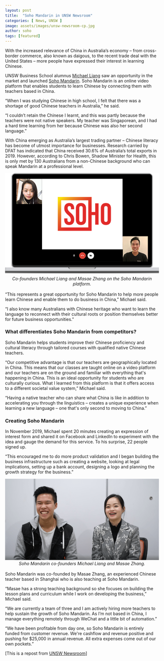 ```yaml
---
layout: post
title:  "Soho Mandarin in UNSW Newsroom"
categories: [ News, UNSW ]
image: assets/images/unsw-newsroom-cp.jpg
author: soho
tags: [featured]
---
```

With the increased relevance of China in Australia’s economy – from cross-border commerce, also known as daigous, to the recent trade deal with the United States – more people have expressed their interest in learning Chinese.

UNSW Business School alumnus [Michael Liang](https://think.sohomandarin.com/author-michael-liang) saw an opportunity in the market and launched [Soho Mandarin](https://sohomandarin.com). Soho Mandarin is an online video platform that enables students to learn Chinese by connecting them with teachers based in China.

“When I was studying Chinese in high school, I felt that there was a shortage of good Chinese teachers in Australia,” he said.

“I couldn’t retain the Chinese I learnt, and this was partly because the teachers were not native speakers. My teacher was Singaporean, and I had a hard time learning from her because Chinese was also her second language.”

With China emerging as Australia’s largest trading partner – Chinese literacy has become of utmost importance for businesses. Research carried by DFAT has indicated that China received 30.6% of Australia’s total exports in 2019. However, according to Chris Bowen, Shadow Minister for Health, this is only met by 130 Australians from a non-Chinese background who can speak Mandarin at a professional level.

<div style="text-align:center">
<img src="../assets/images/laptop.png" alt="Michael and Masae on laptop"/>
</div>

<div style="text-align:center"><i>Co-founders Michael Liang and Masae Zhang on the Soho Mandarin platform.</i></div>
<br>
“This represents a great opportunity for Soho Mandarin to help more people learn Chinese and enable them to do business in China,” Michael said.

“I also know many Australians with Chinese heritage who want to learn the language to reconnect with their cultural roots or position themselves better for future business opportunities.”

### What differentiates Soho Mandarin from competitors?

Soho Mandarin helps students improve their Chinese proficiency and cultural literacy through tailored courses with qualified native Chinese teachers.

“Our competitive advantage is that our teachers are geographically located in China. This means that our classes are taught online on a video platform and our teachers are on the ground and familiar with everything that's happening in China. This is an ideal opportunity for students who are culturally curious. What I learned from this platform is that it offers access to a different societal value system,” Michael said.

“Having a native teacher who can share what China is like in addition to accelerating you through the linguistics – creates a unique experience when learning a new language – one that's only second to moving to China.”

### Creating Soho Mandarin

In November 2019, Michael spent 20 minutes creating an expression of interest form and shared it on Facebook and LinkedIn to experiment with the idea and gauge the demand for this service. To his surprise, 22 people signed up.                

“This encouraged me to do more product validation and I began building the business infrastructure such as creating a website, looking at legal implications, setting up a bank account, designing a logo and planning the growth strategy for the business.”

<div style="text-align:center">
<img src="../assets/images/masae_michael.png" alt="Michael and Masae"/>
</div>

<div style="text-align:center"><i>Soho Mandarin co-founders Michael Liang and Masae Zhang.</i></div>
<br>
Soho Mandarin was co-founded by Masae Zhang, an experienced Chinese teacher based in Shanghai who is also teaching at Soho Mandarin.

“Masae has a strong teaching background so she focuses on building the lesson plans and curriculum while I work on developing the business,” Michael said.

“We are currently a team of three and I am actively hiring more teachers to help sustain the growth of Soho Mandarin. As I’m not based in China, I manage everything remotely through WeChat and a little bit of automation.”

“We have been profitable from day one, so Soho Mandarin is entirely funded from customer revenue. We're cashflow and revenue positive and pushing for $25,000 in annual revenue. All extra expenses come out of our own pockets.”

[This is a repost from [UNSW Newsroom](https://newsroom.unsw.edu.au/news/business-law/soho-mandarin-promoting-chinese-literacy-across-australia)]